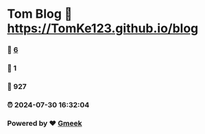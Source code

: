 # Tom Blog :link: https://TomKe123.github.io/blog 
### :page_facing_up: [6](https://TomKe123.github.io/blog/tag.html) 
### :speech_balloon: 1 
### :hibiscus: 927 
### :alarm_clock: 2024-07-30 16:32:04 
### Powered by :heart: [Gmeek](https://github.com/Meekdai/Gmeek)
